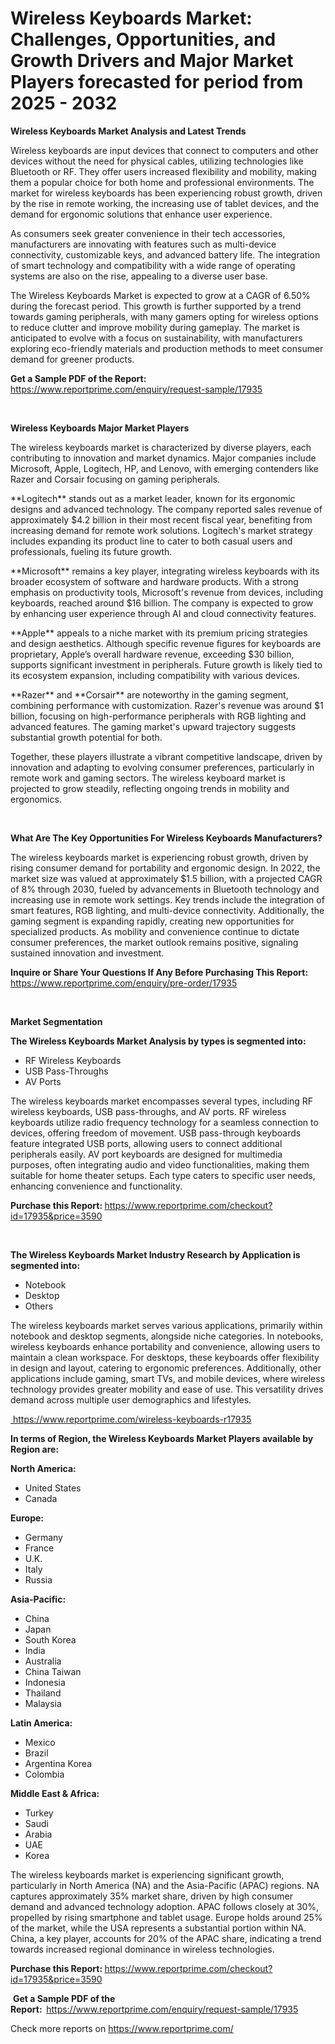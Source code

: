 <p><h1>Wireless Keyboards Market: Challenges, Opportunities, and Growth Drivers and Major Market Players forecasted for period from 2025 - 2032</h1></p><p><strong>Wireless Keyboards Market Analysis and Latest Trends</strong></p>
<p><p>Wireless keyboards are input devices that connect to computers and other devices without the need for physical cables, utilizing technologies like Bluetooth or RF. They offer users increased flexibility and mobility, making them a popular choice for both home and professional environments. The market for wireless keyboards has been experiencing robust growth, driven by the rise in remote working, the increasing use of tablet devices, and the demand for ergonomic solutions that enhance user experience.</p><p>As consumers seek greater convenience in their tech accessories, manufacturers are innovating with features such as multi-device connectivity, customizable keys, and advanced battery life. The integration of smart technology and compatibility with a wide range of operating systems are also on the rise, appealing to a diverse user base.</p><p>The Wireless Keyboards Market is expected to grow at a CAGR of 6.50% during the forecast period. This growth is further supported by a trend towards gaming peripherals, with many gamers opting for wireless options to reduce clutter and improve mobility during gameplay. The market is anticipated to evolve with a focus on sustainability, with manufacturers exploring eco-friendly materials and production methods to meet consumer demand for greener products.</p></p>
<p><strong>Get a Sample PDF of the Report:&nbsp;</strong> <a href="https://www.reportprime.com/enquiry/request-sample/17935?utm_campaign=2538&utm_medium=2&utm_source=Github&utm_content=ia&utm_term=18032025&utm_id=wireless-keyboards">https://www.reportprime.com/enquiry/request-sample/17935</a></p>
<p>&nbsp;</p>
<p><strong>Wireless Keyboards Major Market Players</strong></p>
<p><p>The wireless keyboards market is characterized by diverse players, each contributing to innovation and market dynamics. Major companies include Microsoft, Apple, Logitech, HP, and Lenovo, with emerging contenders like Razer and Corsair focusing on gaming peripherals.</p><p>**Logitech** stands out as a market leader, known for its ergonomic designs and advanced technology. The company reported sales revenue of approximately $4.2 billion in their most recent fiscal year, benefiting from increasing demand for remote work solutions. Logitech's market strategy includes expanding its product line to cater to both casual users and professionals, fueling its future growth.</p><p>**Microsoft** remains a key player, integrating wireless keyboards with its broader ecosystem of software and hardware products. With a strong emphasis on productivity tools, Microsoft's revenue from devices, including keyboards, reached around $16 billion. The company is expected to grow by enhancing user experience through AI and cloud connectivity features.</p><p>**Apple** appeals to a niche market with its premium pricing strategies and design aesthetics. Although specific revenue figures for keyboards are proprietary, Apple’s overall hardware revenue, exceeding $30 billion, supports significant investment in peripherals. Future growth is likely tied to its ecosystem expansion, including compatibility with various devices.</p><p>**Razer** and **Corsair** are noteworthy in the gaming segment, combining performance with customization. Razer's revenue was around $1 billion, focusing on high-performance peripherals with RGB lighting and advanced features. The gaming market's upward trajectory suggests substantial growth potential for both.</p><p>Together, these players illustrate a vibrant competitive landscape, driven by innovation and adapting to evolving consumer preferences, particularly in remote work and gaming sectors. The wireless keyboard market is projected to grow steadily, reflecting ongoing trends in mobility and ergonomics.</p></p>
<p>&nbsp;</p>
<p><strong>What Are The Key Opportunities For Wireless Keyboards Manufacturers?</strong></p>
<p><p>The wireless keyboards market is experiencing robust growth, driven by rising consumer demand for portability and ergonomic design. In 2022, the market size was valued at approximately $1.5 billion, with a projected CAGR of 8% through 2030, fueled by advancements in Bluetooth technology and increasing use in remote work settings. Key trends include the integration of smart features, RGB lighting, and multi-device connectivity. Additionally, the gaming segment is expanding rapidly, creating new opportunities for specialized products. As mobility and convenience continue to dictate consumer preferences, the market outlook remains positive, signaling sustained innovation and investment.</p></p>
<p><strong>Inquire or Share Your Questions If Any Before Purchasing This Report:</strong> <a href="https://www.reportprime.com/enquiry/pre-order/17935?utm_campaign=2538&utm_medium=2&utm_source=Github&utm_content=ia&utm_term=18032025&utm_id=wireless-keyboards">https://www.reportprime.com/enquiry/pre-order/17935</a></p>
<p>&nbsp;</p>
<p><strong>Market Segmentation</strong></p>
<p><strong>The Wireless Keyboards Market Analysis by types is segmented into:</strong></p>
<p><ul><li>RF Wireless Keyboards</li><li>USB Pass-Throughs</li><li>AV Ports</li></ul></p>
<p><p>The wireless keyboards market encompasses several types, including RF wireless keyboards, USB pass-throughs, and AV ports. RF wireless keyboards utilize radio frequency technology for a seamless connection to devices, offering freedom of movement. USB pass-through keyboards feature integrated USB ports, allowing users to connect additional peripherals easily. AV port keyboards are designed for multimedia purposes, often integrating audio and video functionalities, making them suitable for home theater setups. Each type caters to specific user needs, enhancing convenience and functionality.</p></p>
<p><strong>Purchase this Report:&nbsp;</strong><a href="https://www.reportprime.com/checkout?id=17935&price=3590&utm_campaign=2538&utm_medium=2&utm_source=Github&utm_content=ia&utm_term=18032025&utm_id=wireless-keyboards">https://www.reportprime.com/checkout?id=17935&price=3590</a></p>
<p>&nbsp;</p>
<p><strong>The Wireless Keyboards Market Industry Research by Application is segmented into:</strong></p>
<p><ul><li>Notebook</li><li>Desktop</li><li>Others</li></ul></p>
<p><p>The wireless keyboards market serves various applications, primarily within notebook and desktop segments, alongside niche categories. In notebooks, wireless keyboards enhance portability and convenience, allowing users to maintain a clean workspace. For desktops, these keyboards offer flexibility in design and layout, catering to ergonomic preferences. Additionally, other applications include gaming, smart TVs, and mobile devices, where wireless technology provides greater mobility and ease of use. This versatility drives demand across multiple user demographics and lifestyles.</p></p>
<p><a href="https://www.reportprime.com/wireless-keyboards-r17935?utm_campaign=2538&utm_medium=2&utm_source=Github&utm_content=ia&utm_term=18032025&utm_id=wireless-keyboards">&nbsp;https://www.reportprime.com/wireless-keyboards-r17935</a></p>
<p><strong>In terms of Region, the Wireless Keyboards Market Players available by Region are:</strong></p>
<p>
    <p> <strong> North America: </strong>
        <ul>
            <li>United States</li>
            <li>Canada</li>
        </ul>
        </p> 
    <p> <strong> Europe: </strong>
        <ul>
            <li>Germany</li>
            <li>France</li>
            <li>U.K.</li>
            <li>Italy</li>
            <li>Russia</li>
        </ul>
        </p> 
    <p> <strong> Asia-Pacific: </strong>
        <ul>
            <li>China</li>
            <li>Japan</li>
            <li>South Korea</li>
            <li>India</li>
            <li>Australia</li>
            <li>China Taiwan</li>
            <li>Indonesia</li>
            <li>Thailand</li>
            <li>Malaysia</li>
        </ul>
        </p> 
    <p> <strong> Latin America: </strong>
        <ul>
            <li>Mexico</li>
            <li>Brazil</li>
            <li>Argentina Korea</li>
            <li>Colombia</li>
        </ul>
        </p> 
    <p> <strong> Middle East & Africa: </strong>
        <ul>
            <li>Turkey</li>
            <li>Saudi</li>
            <li>Arabia</li>
            <li>UAE</li>
            <li>Korea</li>
        </ul>
    </p>
    </p>
<p><p>The wireless keyboards market is experiencing significant growth, particularly in North America (NA) and the Asia-Pacific (APAC) regions. NA captures approximately 35% market share, driven by high consumer demand and advanced technology adoption. APAC follows closely at 30%, propelled by rising smartphone and tablet usage. Europe holds around 25% of the market, while the USA represents a substantial portion within NA. China, a key player, accounts for 20% of the APAC share, indicating a trend towards increased regional dominance in wireless technologies.</p></p>
<p><strong>Purchase this Report: </strong><a href="https://www.reportprime.com/checkout?id=17935&price=3590&utm_campaign=2538&utm_medium=2&utm_source=Github&utm_content=ia&utm_term=18032025&utm_id=wireless-keyboards">https://www.reportprime.com/checkout?id=17935&price=3590</a></p>
<p>&nbsp;<strong>Get a Sample PDF of the Report:&nbsp;&nbsp;</strong><a href="https://www.reportprime.com/enquiry/request-sample/17935?utm_campaign=2538&utm_medium=2&utm_source=Github&utm_content=ia&utm_term=18032025&utm_id=wireless-keyboards">https://www.reportprime.com/enquiry/request-sample/17935</a></p>
<p><strong></strong></p>
<p>Check more reports on <a href="https://www.reportprime.com/?utm_campaign=2538&utm_medium=2&utm_source=Github&utm_content=ia&utm_term=18032025&utm_id=wireless-keyboards">https://www.reportprime.com/</a></p>
